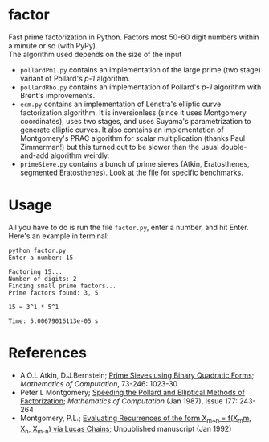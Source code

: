 # factor

Fast prime factorization in Python. Factors most 50-60 digit numbers within a minute or so (with PyPy).  
The algorithm used depends on the size of the input

* `pollardPm1.py` contains an implementation of the large prime (two stage) variant of Pollard's _p-1_ algorithm.
* `pollardRho.py` contains an implementation of Pollard's _p-1_ algorithm with Brent's improvements. 
* `ecm.py` contains an implementation of Lenstra's elliptic curve factorization algorithm. It is inversionless (since it uses Montgomery coordinates), uses two stages, and uses Suyama's parametrization to generate elliptic curves. It also contains an implementation of Montgomery's PRAC algorithm for scalar multiplication (thanks Paul Zimmerman!) but this turned out to be slower than the usual double-and-add algorithm weirdly.
* `primeSieve.py` contains a bunch of prime sieves (Atkin, Eratosthenes, segmented Eratosthenes). Look at the [file](https://github.com/nishanth17/factor/blob/master/primeSieve.py) for specific benchmarks.

# Usage
All you have to do is run the file `factor.py`, enter a number, and hit Enter. Here's an example in terminal:

    python factor.py
    Enter a number: 15

    Factoring 15...
    Number of digits: 2
    Finding small prime factors...
    Prime factors found: 3, 5

    15 = 3^1 * 5^1

    Time: 5.00679016113e-05 s

# References
* A.O.L Atkin, D.J.Bernstein; [Prime Sieves using Binary Quadratic Forms](http://www.ams.org/journals/mcom/2004-73-246/S0025-5718-03-01501-1/S0025-5718-03-01501-1.pdf); *Mathematics of Computation*, 73-246: 1023-30
* Peter L Montgomery; [Speeding the Pollard and Elliptical Methods of Factorization](http://modular.math.washington.edu/edu/124/misc/montgomery.pdf); *Mathematics of Computation* (Jan 1987), Issue 177: 243-264
* Montgomery, P.L.; [Evaluating Recurrences of the form X<sub>m+n</sub> = f(X<sub>m</sub>m, X<sub>n</sub>, X<sub>m-n</sub>) via Lucas Chains](http://cr.yp.to/bib/1992/montgomery-lucas.ps); Unpublished manuscript (Jan 1992)




    
